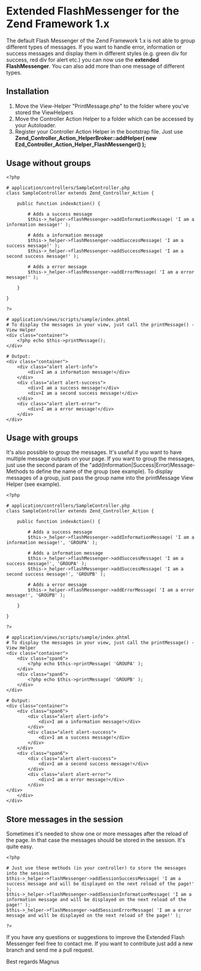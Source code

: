 Extended FlashMessenger for the Zend Framework 1.x
============================

The default Flash Messenger of the Zend Framework 1.x is not able to group different types of messages. If you want to handle error, information or success messages and display them in
different styles (e.g. green div for success, red div for alert etc.) you can now use the **extended FlashMessenger**. You can also add more than one message of different types.

Installation
--------
1. Move the View-Helper "PrintMessage.php" to the folder where you've stored the ViewHelpers
2. Move the Controller Action Helper to a folder which can be accessed by your Autoloader.
3. Register your Controller Action Helper in the bootstrap file. Just use **Zend_Controller_Action_HelperBroker::addHelper( new Ezd_Controller_Action_Helper_FlashMessenger() );** 

Usage without groups
--------
	<?php
	
	# application/controllers/SampleController.php	
	class SampleController extends Zend_Controller_Action {
	
		public function indexAction() {
		
			# Adds a success message
			$this->_helper->flashMessenger->addInformationMessage( 'I am a information message!' );
			
			# Adds a information message
			$this->_helper->flashMessenger->addSuccessMessage( 'I am a success message!' );
			$this->_helper->flashMessenger->addSuccessMessage( 'I am a second success message!' );
			
			# Adds a error message
			$this->_helper->flashMessenger->addErrorMessage( 'I am a error message!' );
		
		}
	
	}
	
	?>
	
	# application/views/scripts/sample/index.phtml
	# To display the messages in your view, just call the printMessage() - View Helper
	<div class="container">
		<?php echo $this->printMessage();
	</div>
	
	# Output:
	<div class="container">
		<div class="alert alert-info">
			<div>I am a information message!</div>
		</div>	
		<div class="alert alert-success">
			<div>I am a success message!</div>
			<div>I am a second success message!</div>
		</div>
		<div class="alert alert-error">
			<div>I am a error message!</div>
		</div>
	</div>
	
Usage with groups
--------
It's also possible to group the messages. It's useful if you want to have multiple message outputs on your page.
If you want to group the messages, just use the second param of the "add(Information|Success|Error)Message-Methods to define the name of the group (see example).
To display messages of a group, just pass the group name into the printMessage View Helper (see example).

	<?php
	
	# application/controllers/SampleController.php	
	class SampleController extends Zend_Controller_Action {
	
		public function indexAction() {
		
			# Adds a success message
			$this->_helper->flashMessenger->addInformationMessage( 'I am a information message!', 'GROUPA' );
			
			# Adds a information message
			$this->_helper->flashMessenger->addSuccessMessage( 'I am a success message!', 'GROUPA' );
			$this->_helper->flashMessenger->addSuccessMessage( 'I am a second success message!', 'GROUPB' );
			
			# Adds a error message
			$this->_helper->flashMessenger->addErrorMessage( 'I am a error message!', 'GROUPB' );
		
		}
	
	}
	
	?>
	
	# application/views/scripts/sample/index.phtml
	# To display the messages in your view, just call the printMessage() - View Helper
	<div class="container">
		<div class="span6">
			<?php echo $this->printMessage( 'GROUPA' );
		</div>
		<div class="span6">
			<?php echo $this->printMessage( 'GROUPB' );
		</div>		
	</div>
	
	# Output:
	<div class="container">
		<div class="span6">
			<div class="alert alert-info">
				<div>I am a information message!</div>
			</div>	
			<div class="alert alert-success">
				<div>I am a success message!</div>
			</div>
		</div>
		<div class="span6">
			<div class="alert alert-success">
				<div>I am a second success message!</div>
			</div>		
			<div class="alert alert-error">
				<div>I am a error message!</div>
			</div>
	</div>
		</div>
	</div>
	
Store messages in the session
--------
Sometimes it's needed to show one or more messages after the reload of the page. In that case the messages should be stored in the session.
It's quite easy. 

	<?php
	
	# Just use these methods (in your controller) to store the messages into the session
	$this->_helper->flashMessenger->addSessionSuccessMessage( 'I am a success message and will be displayed on the next reload of the page!' );
	$this->_helper->flashMessenger->addSessionInformationMessage( 'I am a information message and will be displayed on the next reload of the page!' );
	$this->_helper->flashMessenger->addSessionErrorMessage( 'I am a error message and will be displayed on the next reload of the page!' );
	
	?>
	
If you have any questions or suggestions to improve the Extended Flash Messenger feel free to contact me. If you want to contribute just add a new branch and send me a pull request.

Best regards
Magnus
	